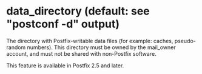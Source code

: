 # data_directory (default: see "postconf -d" output)
 The directory with Postfix-writable data files (for example:
caches, pseudo-random numbers). This directory must be owned by
the mail\_owner account, and must not be shared with non-Postfix
software. 


 This feature is available in Postfix 2.5 and later. 


